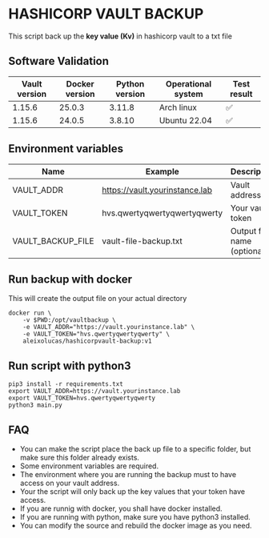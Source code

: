 # HASHICORP VAULT BACKUP
This script back up the **key value (Kv)** in hashicorp vault to a txt file

## Software Validation
| Vault version | Docker version | Python version | Operational system | Test result        |
|---------------|----------------|----------------| -------------------|--------------------|
| 1.15.6        | 25.0.3         | 3.11.8         | Arch linux         | :white_check_mark: |
| 1.15.6        | 24.0.5         | 3.8.10         | Ubuntu 22.04       | :white_check_mark: |

## Environment variables
| Name | Example | Description |
|-------------------|--------------------------------|------------------|
| VAULT_ADDR        | https://vault.yourinstance.lab | Vault address    |
| VAULT_TOKEN       | hvs.qwertyqwertyqwertyqwerty   | Your vault token |
| VAULT_BACKUP_FILE | vault-file-backup.txt          | Output file name (optional)|

## Run backup with docker
This will create the output file on your actual directory
```
docker run \
    -v $PWD:/opt/vaultbackup \
    -e VAULT_ADDR="https://vault.yourinstance.lab" \
    -e VAULT_TOKEN="hvs.qwertyqwertyqwerty" \
    aleixolucas/hashicorpvault-backup:v1
```

## Run script with python3
```
pip3 install -r requirements.txt
export VAULT_ADDR=https://vault.yourinstance.lab
export VAULT_TOKEN=hvs.qwertyqwertyqwerty
python3 main.py
```

## FAQ
- You can make the script place the back up file to a specific folder, but make sure this folder already exists.
- Some environment variables are required.
- The environment where you are running the backup must to have access on your vault address.
- Your the script will only back up the key values that your token have access.
- If you are runnig with docker, you shall have docker installed.
- If you are running with python, make sure you have python3 installed.
- You can modify the source and rebuild the docker image as you need.